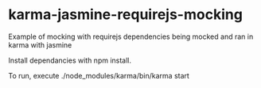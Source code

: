 karma-jasmine-requirejs-mocking
===============================

Example of mocking with requirejs dependencies being mocked and ran in karma with jasmine

Install dependancies with npm install.

To run, execute ./node_modules/karma/bin/karma start
